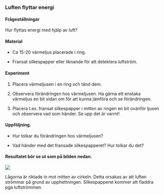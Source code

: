 ### Luften  flyttar energi

#### Frågeställningar

Hur flyttas energi med hjälp av luft?


#### Material

- Ca 15-20 värmeljus placerade i ring.

- Fransat silkespapper eller liknande för att detektera luftström.


#### Experiment

1. Placera värmeljusen i en ring och tänd dem.
    
1. Observera förändringen hos värmeljusen. Ha gärna ett enstaka värmeljus en bit sidan om för att kunna jämföra och se förändringen.

1. Placera t.ex. fransat silkespapper i mitten av ringen en bit ovanför ljusen och observera vad som händer. Se upp det är varmt!


#### Uppföljning.

- Hur tolkar du förändringen hos värmeljusen?

- Vad händer med det fransade silkespapperet? Hur tolkar du det?


#### Resultatet bör se ut som på bilden nedan.

![](figures/test.jpg)

Lågorna är riktade in mot mitten av cirkeln. Detta orsakas av att luften strömmar på grund av upphettningen. Silkespapperet kommer att fladdra pga luftströmmen.
